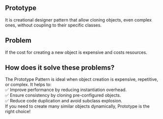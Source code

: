 ## Prototype
It is creational designer pattern that allow cloning objects, even complex ones, 
without coupling to their specific classes.

## Problem
If the cost for creating a new object is expensive  and costs resources.

## How does it solve these problems?
The Prototype Pattern is ideal when object creation is expensive, repetitive, or complex. It helps to:  
✅ Improve performance by reducing instantiation overhead.  
✅ Ensure consistency by cloning pre-configured objects.  
✅ Reduce code duplication and avoid subclass explosion.  
If you need to create many similar objects dynamically, Prototype is the right choice!